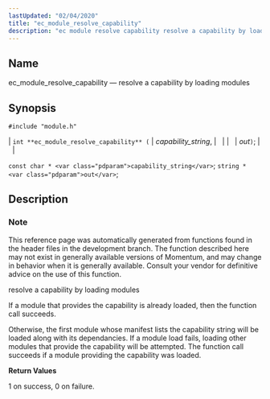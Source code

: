 ```yaml
---
lastUpdated: "02/04/2020"
title: "ec_module_resolve_capability"
description: "ec module resolve capability resolve a capability by loading modules int ec module resolve capability capability string out const char capability string string out This reference page was automatically generated from functions found in the header files in the development branch The function described here may not exist in generally..."
---
```


<a name="apis.ec_module_resolve_capability"></a> 
## Name

ec_module_resolve_capability — resolve a capability by loading modules

## Synopsis

`#include "module.h"`

| `int **ec_module_resolve_capability** (` | <var class="pdparam">capability_string</var>, |   |
|   | <var class="pdparam">out</var>`)`; |   |

`const char * <var class="pdparam">capability_string</var>`;
`string * <var class="pdparam">out</var>`;<a name="idp58002528"></a> 
## Description

### Note

This reference page was automatically generated from functions found in the header files in the development branch. The function described here may not exist in generally available versions of Momentum, and may change in behavior when it is generally available. Consult your vendor for definitive advice on the use of this function.

resolve a capability by loading modules

If a module that provides the capability is already loaded, then the function call succeeds.

Otherwise, the first module whose manifest lists the capability string will be loaded along with its dependancies. If a module load fails, loading other modules that provide the capability will be attempted. The function call succeeds if a module providing the capability was loaded.

**<a name="idp58006688"></a> Return Values**

1 on success, 0 on failure.